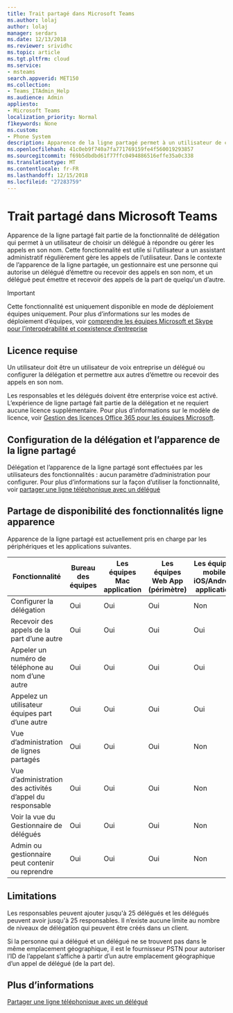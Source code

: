 ```yaml
---
title: Trait partagé dans Microsoft Teams
ms.author: lolaj
author: lolaj
manager: serdars
ms.date: 12/13/2018
ms.reviewer: srividhc
ms.topic: article
ms.tgt.pltfrm: cloud
ms.service:
- msteams
search.appverid: MET150
ms.collection:
- Teams_ITAdmin_Help
ms.audience: Admin
appliesto:
- Microsoft Teams
localization_priority: Normal
f1keywords: None
ms.custom:
- Phone System
description: Apparence de la ligne partagé permet à un utilisateur de choisir un délégué à répondre ou gérer les appels en son nom.
ms.openlocfilehash: 41c0eb9f740a7fa771769159fe4f560019293857
ms.sourcegitcommit: f69b5dbdbd61f77ffc0494886516effe35a0c338
ms.translationtype: MT
ms.contentlocale: fr-FR
ms.lasthandoff: 12/15/2018
ms.locfileid: "27283759"
---
```

# <a name="shared-line-appearance-in-microsoft-teams"></a>Trait partagé dans Microsoft Teams

Apparence de la ligne partagé fait partie de la fonctionnalité de délégation qui permet à un utilisateur de choisir un délégué à répondre ou gérer les appels en son nom. Cette fonctionnalité est utile si l’utilisateur a un assistant administratif régulièrement gère les appels de l’utilisateur. Dans le contexte de l’apparence de la ligne partagée, un gestionnaire est une personne qui autorise un délégué d’émettre ou recevoir des appels en son nom, et un délégué peut émettre et recevoir des appels de la part de quelqu'un d’autre.

> [!IMPORTANT]
> Cette fonctionnalité est uniquement disponible en mode de déploiement équipes uniquement. Pour plus d’informations sur les modes de déploiement d’équipes, voir [comprendre les équipes Microsoft et Skype pour l’interopérabilité et coexistence d’entreprise](teams-and-skypeforbusiness-coexistence-and-interoperability.md)

## <a name="license-required"></a>Licence requise

Un utilisateur doit être un utilisateur de voix entreprise un délégué ou configurer la délégation et permettre aux autres d’émettre ou recevoir des appels en son nom.

Les responsables et les délégués doivent être enterprise voice est activé. L’expérience de ligne partagé fait partie de la délégation et ne requiert aucune licence supplémentaire. Pour plus d’informations sur le modèle de licence, voir [Gestion des licences Office 365 pour les équipes Microsoft](office-365-licensing.md).

## <a name="configuring-delegation-and-shared-line-appearance"></a>Configuration de la délégation et l’apparence de la ligne partagé

Délégation et l’apparence de la ligne partagé sont effectuées par les utilisateurs des fonctionnalités : aucun paramètre d’administration pour configurer. Pour plus d’informations sur la façon d’utiliser la fonctionnalité, voir [partager une ligne téléphonique avec un délégué](https://support.office.com/article/share-a-phone-line-with-a-delegate-16307929-a51f-43fc-8323-3b1bf115e5a8)

## <a name="shared-line-appearance-feature-availability"></a>Partage de disponibilité des fonctionnalités ligne apparence

Apparence de la ligne partagé est actuellement pris en charge par les périphériques et les applications suivantes.

| Fonctionnalité | Bureau des équipes | Les équipes Mac application | Les équipes Web App (périmètre) |Les équipes mobile iOS/Android application | Téléphone IP d’équipes |
|------------|---------------|---------------|----------------------|-----------------------------|----------------|
| Configurer la délégation | Oui | Oui | Oui | Non | Non |
| Recevoir des appels de la part d’une autre | Oui | Oui | Oui | Oui | Oui |
| Appeler un numéro de téléphone au nom d’une autre | Oui | Oui | Oui | Oui | Oui |
| Appelez un utilisateur équipes part d’une autre | Oui | Oui | Oui | Oui | Oui |
| Vue d’administration de lignes partagés | Oui | Oui | Oui | Non | Non |
| Vue d’administration des activités d’appel du responsable | Oui | Oui | Oui | Non | Non |
| Voir la vue du Gestionnaire de délégués | Oui | Oui | Oui | Non | Non |
| Admin ou gestionnaire peut contenir ou reprendre | Oui | Oui | Oui | Non | Non |

## <a name="limitations"></a>Limitations

Les responsables peuvent ajouter jusqu'à 25 délégués et les délégués peuvent avoir jusqu'à 25 responsables. Il n’existe aucune limite au nombre de niveaux de délégation qui peuvent être créés dans un client. 
 
Si la personne qui a délégué et un délégué ne se trouvent pas dans le même emplacement géographique, il est le fournisseur PSTN pour autoriser l’ID de l’appelant s’affiche à partir d’un autre emplacement géographique d’un appel de délégué (de la part de). 
 
## <a name="more-information"></a>Plus d’informations

[Partager une ligne téléphonique avec un délégué](https://support.office.com/article/share-a-phone-line-with-a-delegate-16307929-a51f-43fc-8323-3b1bf115e5a8)
